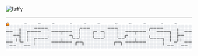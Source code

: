 ![luffy](https://github.com/user-attachments/assets/2543a570-cb5b-4c36-8405-d827f28f37ff)

---  

<picture>
  <source media="(prefers-color-scheme: dark)" srcset="https://raw.githubusercontent.com/SajidID/SajidID/output/pacman-contribution-graph-dark.svg">
  <source media="(prefers-color-scheme: light)" srcset="https://raw.githubusercontent.com/SajidID/SajidID/output/pacman-contribution-graph.svg">
  <img alt="pacman contribution graph" src="https://raw.githubusercontent.com/SajidID/SajidID/output/pacman-contribution-graph.svg">
</picture>




